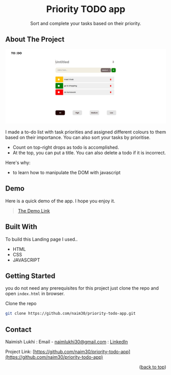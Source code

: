 <div id="top"></div>

<br />
<div align="center">
  <h1 align="center">Priority TODO app</h1>

  <p align="center">
    Sort and complete your tasks based on their priority.
  </p>
</div>

## About The Project

![Landing page Screenshot](public/todoss.jpg)

I made a to-do list with task priorities and assigned different colours to them based on their importance.
You can also sort your tasks by prioritise.

- Count on top-right drops as todo is accomplished.
- At the top, you can put a title. You can also delete a todo if it is incorrect.

Here's why:

- to learn how to manipulate the DOM with javascript

## Demo

Here is a quick demo of the app. I hope you enjoy it.

> [The Demo Link](https://naim30.github.io/priority-todo-app/)

## Built With

To build this Landing page I used..

- HTML
- CSS
- JAVASCRIPT

## Getting Started

you do not need any prerequisites for this project just clone the repo and open `index.html` in browser.

Clone the repo

```sh
git clone https://github.com/naim30/priority-todo-app.git
```

## Contact

Naimish Lukhi :
Email - naimlukhi30@gmail.com :
[LinkedIn](https://www.linkedin.com/in/naimish-lukhi-a2b14a1b9)

Project Link: [https://github.com/naim30/priority-todo-app](https://github.com/naim30/priority-todo-app)

<p align="right">(<a href="#top">back to top</a>)</p>
